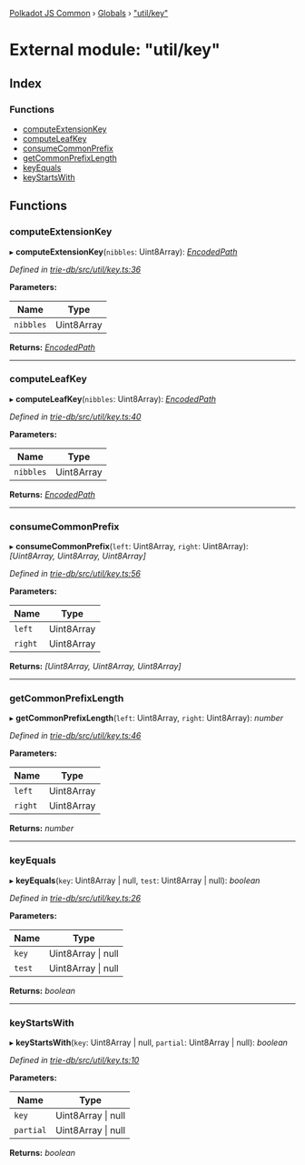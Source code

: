 [Polkadot JS Common](../README.md) › [Globals](../globals.md) › ["util/key"](_util_key_.md)

# External module: "util/key"

## Index

### Functions

* [computeExtensionKey](_util_key_.md#computeextensionkey)
* [computeLeafKey](_util_key_.md#computeleafkey)
* [consumeCommonPrefix](_util_key_.md#consumecommonprefix)
* [getCommonPrefixLength](_util_key_.md#getcommonprefixlength)
* [keyEquals](_util_key_.md#keyequals)
* [keyStartsWith](_util_key_.md#keystartswith)

## Functions

###  computeExtensionKey

▸ **computeExtensionKey**(`nibbles`: Uint8Array): *[EncodedPath](_types_.md#encodedpath)*

*Defined in [trie-db/src/util/key.ts:36](https://github.com/polkadot-js/common/blob/4e4ff5de/packages/trie-db/src/util/key.ts#L36)*

**Parameters:**

Name | Type |
------ | ------ |
`nibbles` | Uint8Array |

**Returns:** *[EncodedPath](_types_.md#encodedpath)*

___

###  computeLeafKey

▸ **computeLeafKey**(`nibbles`: Uint8Array): *[EncodedPath](_types_.md#encodedpath)*

*Defined in [trie-db/src/util/key.ts:40](https://github.com/polkadot-js/common/blob/4e4ff5de/packages/trie-db/src/util/key.ts#L40)*

**Parameters:**

Name | Type |
------ | ------ |
`nibbles` | Uint8Array |

**Returns:** *[EncodedPath](_types_.md#encodedpath)*

___

###  consumeCommonPrefix

▸ **consumeCommonPrefix**(`left`: Uint8Array, `right`: Uint8Array): *[Uint8Array, Uint8Array, Uint8Array]*

*Defined in [trie-db/src/util/key.ts:56](https://github.com/polkadot-js/common/blob/4e4ff5de/packages/trie-db/src/util/key.ts#L56)*

**Parameters:**

Name | Type |
------ | ------ |
`left` | Uint8Array |
`right` | Uint8Array |

**Returns:** *[Uint8Array, Uint8Array, Uint8Array]*

___

###  getCommonPrefixLength

▸ **getCommonPrefixLength**(`left`: Uint8Array, `right`: Uint8Array): *number*

*Defined in [trie-db/src/util/key.ts:46](https://github.com/polkadot-js/common/blob/4e4ff5de/packages/trie-db/src/util/key.ts#L46)*

**Parameters:**

Name | Type |
------ | ------ |
`left` | Uint8Array |
`right` | Uint8Array |

**Returns:** *number*

___

###  keyEquals

▸ **keyEquals**(`key`: Uint8Array | null, `test`: Uint8Array | null): *boolean*

*Defined in [trie-db/src/util/key.ts:26](https://github.com/polkadot-js/common/blob/4e4ff5de/packages/trie-db/src/util/key.ts#L26)*

**Parameters:**

Name | Type |
------ | ------ |
`key` | Uint8Array &#124; null |
`test` | Uint8Array &#124; null |

**Returns:** *boolean*

___

###  keyStartsWith

▸ **keyStartsWith**(`key`: Uint8Array | null, `partial`: Uint8Array | null): *boolean*

*Defined in [trie-db/src/util/key.ts:10](https://github.com/polkadot-js/common/blob/4e4ff5de/packages/trie-db/src/util/key.ts#L10)*

**Parameters:**

Name | Type |
------ | ------ |
`key` | Uint8Array &#124; null |
`partial` | Uint8Array &#124; null |

**Returns:** *boolean*
